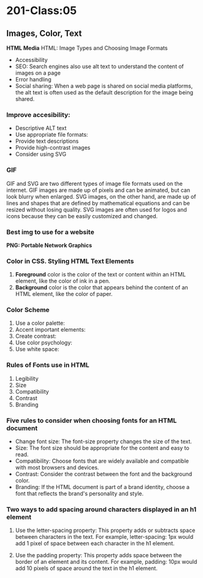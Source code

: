 # 201-Class:05

## Images, Color, Text

**HTML Media**
 HTML: Image Types and Choosing Image Formats

* Accessibility
* SEO: Search engines also use alt text to understand the content of images on a page
* Error handling
* Social sharing: When a web page is shared on social media platforms, the alt text is often used as the default description for the image being shared.

### Improve accesibility:

* Descriptive ALT text
* Use appropriate file formats:
* Provide text descriptions
* Provide high-contrast images
* Consider using SVG

### GIF

GIF and SVG are two different types of image file formats used on the internet. GIF images are made up of pixels and can be animated, but can look blurry when enlarged. SVG images, on the other hand, are made up of lines and shapes that are defined by mathematical equations and can be resized without losing quality. SVG images are often used for logos and icons because they can be easily customized and changed.

### Best img to use for a website

**PNG: Portable Network Graphics**

### Color in CSS. Styling HTML Text Elements

1. **Foreground** color is the color of the text or content within an HTML element, like the color of ink in a pen.
2. **Background** color is the color that appears behind the content of an HTML element, like the color of paper.

### Color Scheme 

1. Use a color palette: 
2. Accent important elements: 
3. Create contrast:
4. Use color psychology: 
5. Use white space: 

### Rules of Fonts use in HTML

1. Legibility
2. Size
3. Compatibility
4. Contrast
5. Branding

### Five rules to consider when choosing fonts for an HTML document

* Change font size: The font-size property changes the size of the text.
* Size: The font size should be appropriate for the content and easy to read.
* Compatibility: Choose fonts that are widely available and compatible with most browsers and devices. 
* Contrast: Consider the contrast between the font and the background color.
* Branding: If the HTML document is part of a brand identity, choose a font that reflects the brand's personality and style.  

### Two ways to add spacing around characters displayed in an h1 element

1. Use the letter-spacing property: This property adds or subtracts space between characters in the text. For example, letter-spacing: 1px would add 1 pixel of space between each character in the h1 element.

2. Use the padding property: This property adds space between the border of an element and its content. For example, padding: 10px would add 10 pixels of space around the text in the h1 element.
